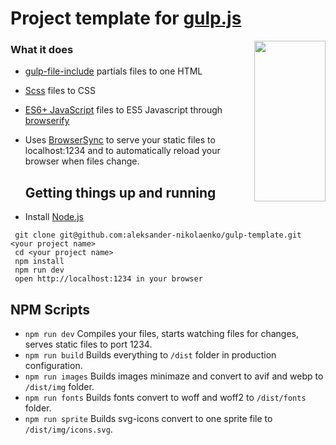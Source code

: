 # Project template for [gulp.js](http://gulpjs.com/)

<img width="114px" height="257px" align="right" src="https://raw.githubusercontent.com/gulpjs/artwork/master/gulp-2x.png"/>

### What it does

- [gulp-file-include](https://www.npmjs.com/package/gulp-file-include) partials files to one HTML
- [Scss](https://sass-lang.com/) files to CSS
- [ES6+ JavaScript](https://babeljs.io) files to ES5 Javascript through [browserify](http://browserify.org/)
- Uses [BrowserSync](http://www.browsersync.io/) to serve your static files to localhost:1234 and to automatically reload your browser when files change.

  ## Getting things up and running

* Install [Node.js](http://nodejs.org)

```
 git clone git@github.com:aleksander-nikolaenko/gulp-template.git <your project name>
 cd <your project name>
 npm install
 npm run dev
 open http://localhost:1234 in your browser
```
## NPM Scripts

- `npm run dev` Compiles your files, starts watching files for changes, serves static files to port 1234.
- `npm run build` Builds everything to `/dist` folder in production configuration.
- `npm run images` Builds images minimaze and convert to avif and webp to `/dist/img` folder.
- `npm run fonts` Builds fonts convert to woff and woff2 to `/dist/fonts` folder.
- `npm run sprite` Builds svg-icons convert to one sprite file to `/dist/img/icons.svg`.

